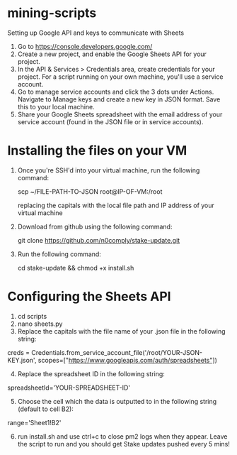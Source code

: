 # mining-scripts

Setting up Google API and keys to communicate with Sheets

1. Go to https://console.developers.google.com/
2. Create a new project, and enable the Google Sheets API for your project.
3. In the API & Services > Credentials area, create credentials for your project. For a script running on your own machine, you'll use a service account.
4. Go to manage service accounts and click the 3 dots under Actions. Navigate to Manage keys and create a new key in JSON format. Save this to your local machine.
5. Share your Google Sheets spreadsheet with the email address of your service account (found in the JSON file or in service accounts).

# Installing the files on your VM

1. Once you're SSH'd into your virtual machine, run the following command:
	
	scp ~/FILE-PATH-TO-JSON root@IP-OF-VM:/root

	replacing the capitals with the local file path and IP address of your virtual machine

2. Download from github using the following command:

   git clone https://github.com/n0comply/stake-update.git

3. Run the following command:
  
   cd stake-update && chmod +x install.sh

# Configuring the Sheets API

1. cd scripts
2. nano sheets.py
3. Replace the capitals with the file name of your .json file in the following string:

creds = Credentials.from_service_account_file('/root/YOUR-JSON-KEY.json', scopes=["https://www.googleapis.com/auth/spreadsheets"])

4. Replace the spreadsheet ID in the following string:

spreadsheetId='YOUR-SPREADSHEET-ID'

5. Choose the cell which the data is outputted to in the following string (default to cell B2):

range='Sheet1!B2'


6. run install.sh and use ctrl+c to close pm2 logs when they appear. Leave the script to run and you should get Stake updates pushed every 5 mins!


